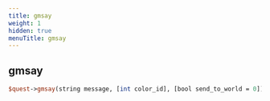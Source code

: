 ```yaml
---
title: gmsay
weight: 1
hidden: true
menuTitle: gmsay
---
```

## gmsay
```perl
$quest->gmsay(string message, [int color_id], [bool send_to_world = 0])
```
